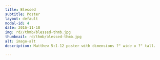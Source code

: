 ```yaml
---
title: Blessed
subtitle: Poster
layout: default
modal-id: 4
date: 2016-11-18
img: rd//thmb/blessed-thmb.jpg
thumbnail: rd/thmb/blessed-thmb.jpg
alt: image-alt
description: Matthew 5:1-12 poster with dimensions ?" wide x ?" tall.

---
```

